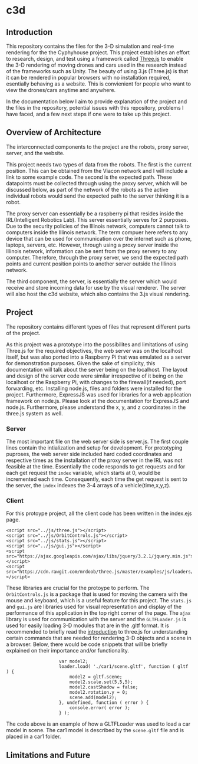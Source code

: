 # c3d

## Introduction

This repository contains the files for the 3-D simulation and real-time rendering for the the Cyphyhouse project. This project establishes
an effort to research, design, and test using a framework called [Three.js](https://threejs.org/) to enable the 3-D rendering of moving drones and cars used in the research instead of the frameworks such as Unity. The beauty of using 3.js (Three.js) is that it can be rendered in popular browsers with no installation required, esentially behaving as a website. This is convienient for people who want to view the drones/cars anytime and anywhere.

In the documentation below I aim to provide explanation of the project and the files in the repository, potential issues with this repository, problems I have faced, and a few next steps if one were to take up this project. 


## Overview of Architecture

The interconnected components to the project are the robots, proxy server, server, and the website.

This project needs two types of data from the robots. The first is the current position. This can be obtained from the Viacon network and I will include a link to some example code. The second is the expected path. These datapoints must be collected through using the proxy server, which will be discussed below, as part of the network of the robots as the active individual robots would send the expected path to the server thinking it is a robot. 

The proxy server can essentially be a raspberry pi that resides inside the IRL(Intelligent Robotics Lab). This server essentially serves for 2 purposes. Due to the security policies of the Illinois network, computers cannot talk to computers inside the Illinois network. The term compuer here refers to any device that can be used for communication over the internet such as phone, laptops, servers, etc. However, through using a proxy server inside the Illinois network, information can be sent from the proxy servery to any computer. Therefore, through the proxy server, we send the expected path points and current position points to another server outside the Illinois network.

The third component, the server, is essentially the server which would receive and store incoming data for use by the visual renderer. The server will also host the c3d website, which also contains the 3.js visual rendering.

## Project

The repository contains different types of files that represent different parts of the project.

As this project was a prototype into the possibilites and limitations of using Three.js for the required objectives, the web server was on the localhost itself, but was also ported into a Raspberry Pi that was emulated as a server for demonstration purposes. Given the sake of simplicity, this documentation will talk about the server being on the localhost. The layout and design of the server code were similar irrespective of it being on the localhost or the Raspberry Pi, with changes to the firewall(if needed), port forwarding, etc. Installing node.js, files and folders were installed for the project. Furthermore, ExpressJS was used for libraries for a web application framework on node.js. Please look at the documentation for ExpressJS and node.js. Furthermore, please understand the x, y, and z coordinates in the three.js system as well. 

### Server

The most important file on the web server side is server.js. The first couple lines contain the intialization and setup for development. For prototyping puproses, the web server side included hard coded coordinates and respective times as the installation of the proxy server in the IRL was not feasible at the time. Essentially the code responds to get requests and for each get request the `index` variable, which starts at 0, would be incremented each time. Consequently, each time the get request is sent to the server, the `index` indexes the 3-4 arrays of a vehicle(time,x,y,z).

### Client

For this protoype project, all the client code has been written in the index.ejs page. 
```
<script src="../js/three.js"></script>
<script src="../js/OrbitControls.js"></script>
<script src="../js/stats.js"></script>
<script src="../js/gui.js"></script>
<script src="https://ajax.googleapis.com/ajax/libs/jquery/3.2.1/jquery.min.js"></script>
<script src="https://cdn.rawgit.com/mrdoob/three.js/master/examples/js/loaders/GLTFLoader.js"></script>
```
These libraries are crucial for the protoype to perform. The `OrbitControls.js` is a package that is used for moving the camera with the mouse and keyboard, which is a useful feature for this project. The `stats.js` and `gui.js` are libraries used for visual representation and display of the performance of this application in the top right corner of the page. The `ajax` library is used for communication with the server and the `GLTFLoader.js` is used for easily loading 3-D modules that are in the .gltf format. It is recommended to briefly read the [introduction](https://threejs.org/docs/index.html#manual/en/introduction/Creating-a-scene) to three.js for understanding certain commands that are needed for rendering 3-D objects and a scene in a browser. Below, there would be code snippets that will be briefly explained on their importance and/or functionality. 

```var loader = new THREE.GLTFLoader();
                    var model2;
                    loader.load( './car1/scene.gltf', function ( gltf ) {
                        model2 = gltf.scene;
                        model2.scale.set(5,5,5);
                        model2.castShadow = false;
                        model2.rotation.y = 0;
                        scene.add(model2);
                    }, undefined, function ( error ) {
                        console.error( error );
                    } );
```
The code above is an example of how a GLTFLoader was used to load a car model in scene. The car1 model is described by the `scene.gltf` file and is placed in a car1 folder.



## Limitations and Future
